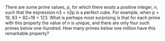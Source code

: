   There are some prime values, p, for which there exists a positive integer, n, such that the expression n3 + n2p is a perfect cube.  For example, when p = 19, 83 + 82<img src='images/symbol_times.gif' width='9' height='9' alt='&times;' border='0' style='vertical-align:middle;' />19 = 123.  What is perhaps most surprising is that for each prime with this property the value of n is unique, and there are only four such primes below one-hundred.  How many primes below one million have this remarkable property?    